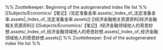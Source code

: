 %% Zoottelkeeper: Beginning of the autogenerated index file list  %%
 [[Subjects/Economics/【笔记】/法定准备金率.assets/_Index_of_法定准备金率.assets|_Index_of_法定准备金率.assets]]
 [[经济金融相关资源资料|经济金融相关资源资料]]
 [[Subjects/Economics/【笔记】/经济金融领域他人的奇思妙想.assets/_Index_of_经济金融领域他人的奇思妙想.assets|_Index_of_经济金融领域他人的奇思妙想.assets]]
%% Zoottelkeeper: End of the autogenerated index file list  %%
